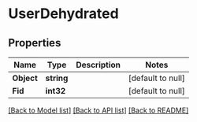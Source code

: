 # UserDehydrated

## Properties
Name | Type | Description | Notes
------------ | ------------- | ------------- | -------------
**Object** | **string** |  | [default to null]
**Fid** | **int32** |  | [default to null]

[[Back to Model list]](../README.md#documentation-for-models) [[Back to API list]](../README.md#documentation-for-api-endpoints) [[Back to README]](../README.md)

